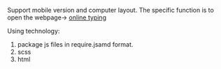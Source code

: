 Support mobile version and computer layout.
The specific function is to open the webpage-> [online typing](https://uzqw.github.io)


Using technology:
1. package js files in require.jsamd format.
2. scss
3. html
